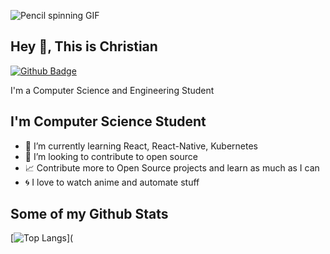 ![Pencil spinning GIF](https://media.giphy.com/media/10I54Pr7nbGrAs/giphy.gif)

## Hey 👋, This is Christian

[![Github Badge](https://img.shields.io/badge/-BlankJr-grey?style=flat&logo=github&logoColor=white&link=https://github.com/BlankJr/)](https://www.github.com/BlankJr/) <p align='left'>I'm a Computer Science and Engineering Student</p>

## I'm Computer Science Student

-  :brain: I’m currently learning React, React-Native, Kubernetes
-  :busts_in_silhouette: I’m looking to contribute to open source
-  :chart_with_upwards_trend: Contribute more to Open Source projects and learn as much as I can
-  :cyclone: I love to watch anime and automate stuff

## Some of my Github Stats

[![Top Langs](https://github-readme-stats.vercel.app/api/top-langs/?username=BlankJr&layout=compact)](
